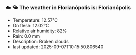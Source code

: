 ### ☁️ 🌤️  The weather in Florianópolis is: Florianópolis

- Temperature: 12.57°C
- On flesh: 12.02°C
- Relative air humidity: 82%
- Rain: 0.0 mm
- Description: Broken clouds
- last updated: 2025-09-07T10:15:50.806540
